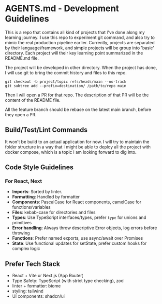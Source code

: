 # AGENTS.md - Development Guidelines

This is a repo that contains all kind of projects that I've done along my learning journey. I use this repo to experiment git command, and also try to mimic the real production pipeline earlier. Currently, projects are separated by their language/framework, and simple projects will be group into 'basic' directory. Each project will their key learning point summarized in the README.md file.

The project will be developed in other directory. When the project has done, I will use git to bring the commit history and files to this repo.

```nu
git checkout -b project/topic refs/heads/main --no-track
git subtree add --prefix=destination/ /path/to/repo main
```

Then I will open a PR for that repo. The description of that PR will be the content of the README file.

All the feature branch should be rebase on the latest main branch, before they open a PR.

## Build/Test/Lint Commands

It won't be build to an actual application for now. I will try to maintain the folder structure in a way that I might be able to deploy all the project with docker compose, which is a topic I am looking forward to dig into.

## Code Style Guidelines

### For React, Next

- **Imports**: Sorted by linter.
- **Formatting**: Handled by formatter
- **Components**: PascalCase for React components, camelCase for functions/variables
- **Files**: kebab-case for directories and files
- **Types**: Use TypeScript interfaces/types, prefer `type` for unions and primitives
- **Error handling**: Always throw descriptive Error objects, log errors before throwing
- **Functions**: Prefer named exports, use async/await over Promises
- **State**: Use functional updates for setState, prefer custom hooks for complex logic

## Prefer Tech Stack

- React + Vite or Next.js (App Router)
- Type Safety: TypeScript (with strict type checking), zod
- linter + formatter: biome
- styling: tailwind
- UI components: shadcn/ui

